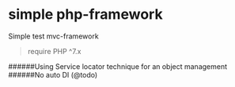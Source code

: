 # simple php-framework
Simple test mvc-framework

>require PHP ^7.x

######Using Service locator technique for an object management  
######No auto DI (@todo)
